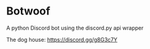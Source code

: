 # Botwoof
A python Discord bot using the discord.py api wrapper

The dog house: https://discord.gg/g8G3c7Y
